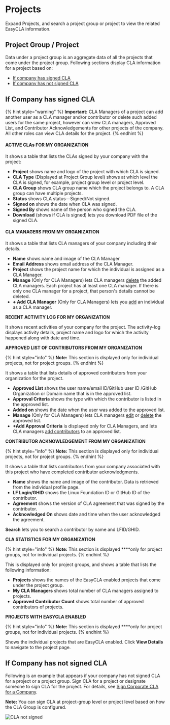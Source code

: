 # Projects

Expand Projects, and search a project group or project to view the related EasyCLA information.

## Project Group / Project

Data under a project group is an aggregate data of all the projects that come under the project group. Following sections display CLA information for a project based on:

* [If company has signed CLA](./#if-company-has-signed-cla)
* [If company has not signed CLA](./#if-company-has-not-signed-cla)

## If Company has signed CLA

{% hint style="warning" %}
**Important:** CLA Managers of a project can add another user as a CLA manager and/or contributor or delete such added users for the same project, however can view CLA managers, Approved List, and Contributor Acknowledgements for other projects of the company. All other roles can view CLA details for the project.
{% endhint %}

#### ACTIVE CLAs FOR MY ORGANIZATION <a id="cla-for-my-organization"></a>

It shows a table that lists the CLAs signed by your company with the project:

* **Project** shows name and logo of the project with which CLA is signed.
* **CLA Type** \(Displayed at Project Group level\) shows at which level the CLA is signed, for example, project group level or project level.
* **CLA Group** shows CLA group name which the project belongs to. A CLA group can have multiple projects.
* **Status** shows CLA status—Signed/Not signed.
* **Signed on** shows the date when CLA was signed.
* **Signed By** shows name of the person who signed the CLA.
* **Download** \(shows if CLA is signed\) lets you download PDF file of the signed CLA.

#### CLA MANAGERS FROM MY ORGANIZATION <a id="cla-managers-from-my-organization"></a>

It shows a table that lists CLA managers of your company including their details.

* **Name** shows name and image of the CLA Manager
* **Email Address** shows email address of the CLA Manager.
* **Project** shows the project name for which the individual is assigned as a CLA Manager.
* **Manage** \(Only for CLA Managers\) lets CLA managers [delete](../../easycla/corporate-cla-managers/add-or-delete-cla-managers.md#delete-a-cla-manager) the added CLA managers. Each project has at least one CLA manager. If there is only one CLA manager for a project, that person's details cannot be deleted.
* **+ Add CLA Manager** \(Only for CLA Managers\) lets you [add](../../easycla/corporate-cla-managers/add-or-delete-cla-managers.md#add-a-cla-manager) an individual as a CLA manager.

**RECENT ACTIVITY LOG FOR MY ORGANIZATION**

It shows recent activities of your company for the project. The activity-log displays activity details, project name and logo for which the activity happened along with date and time.

**APPROVED LIST OF CONTRIBUTORS FROM MY ORGANIZATION**

{% hint style="info" %}
**Note:** This section is displayed only for individual projects, not for project groups.
{% endhint %}

It shows a table that lists details of approved contributors from your organization for the project.

* **Approved List** shows the user name/email lD/GitHub user ID /GitHub Organization or Domain name that is in the approved list.
* **Approval Criteria** shows the type with which the contributor is listed in the approved list.
* **Added on** shows the date when the user was added to the approved list.
* **Manage** \(Only for CLA Managers\) lets CLA managers [edit](../../easycla/corporate-cla-managers/approve-and-manage-contributors.md#edit-a-contributors-details) or [delete](../../easycla/corporate-cla-managers/approve-and-manage-contributors.md#delete-a-contributors-details) the approved list.
* **+Add Approval Criteria** is displayed only for CLA Managers, and lets CLA managers [add contributors](../../easycla/corporate-cla-managers/approve-and-manage-contributors.md#add-contributor-s) to an approved list.

**CONTRIBUTOR ACKNOWLEDGEMENT FROM MY ORGANIZATION**

{% hint style="info" %}
**Note:** This section is displayed only for individual projects, not for project groups.
{% endhint %}

It shows a table that lists contributors from your company associated with this project who have completed contributor acknowledgments.

* **Name** shows the name and image of the contributor. Data is retrieved from the individual profile page.
* **LF Login/GHID** shows the Linux Foundation ID or GitHub ID of the contributor.
* **Agreement** shows the version of CLA agreement that was signed by the contributor.
* **Acknowledged On** shows date and time when the user acknowledged the agreement.

**Search** lets you to search a contributor by name and LFID/GHID.

**CLA STATISTICS FOR MY ORGANIZATION**

{% hint style="info" %}
**Note:** This section is displayed ****only for project groups, not for individual projects.
{% endhint %}

This is displayed only for project groups, and shows a table that lists the following information:

* **Projects** shows the names of the EasyCLA enabled projects that come under the project group.
* **My CLA Managers** shows total number of CLA managers assigned to projects.
* **Approved Contributor Count** shows total number of approved contributors of projects.

**PROJECTS WITH EASYCLA ENABLED**

{% hint style="info" %}
**Note:** This section is displayed ****only for project groups, not for individual projects.
{% endhint %}

Shows the individual projects that are EasyCLA enabled. Click **View Details** to navigate to the project page.

## If Company has not signed CLA

Following is an example that appears if your company has not signed CLA for a project or a project group. Sign CLA for a project or designate someone to sign CLA for the project. For details, see [Sign Corporate CLA for a Company](../../easycla/corporate-cla-manager-designee-or-initial-cla-manager/sign-corporate-cla-for-a-company.md).

**Note:** You can sign CLA at project-group level or project level based on how the CLA Group is configured.

![CLA not signed](https://gblobscdn.gitbook.com/assets%2F-M2DCN9UgoRgMEkgnLyP%2F-M9roIeDUquwapsG6oPJ%2F-M9rpJlKSE1tcHGVUxfZ%2Fcompany%20has%20not%20signed%20cla.png?alt=media&token=7c8318e4-79e9-4692-9c73-a19d3bc2d831)

